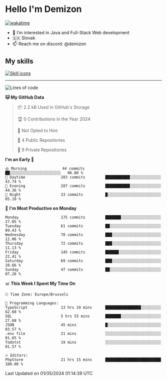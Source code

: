 # Hello I'm Demizon
[![wakatime](https://wakatime.com/badge/user/6ad1949f-d6d7-44f9-9eee-c35e54cc499b.svg)](https://wakatime.com/@6ad1949f-d6d7-44f9-9eee-c35e54cc499b)
- 👀 I’m interested in Java and Full-Stack Web development
- 🇸🇰 Slovak
- 📫 Reach me on discord: @demizon

## My skills
[![Skill icons](https://skillicons.dev/icons?i=java,js,ts,html,css,react,nextjs,tailwind,supabase,py,git,docker,linux,mysql,postgres,mongo&theme=dark)](https://github.com/Demizon3433)

---

<!--START_SECTION:waka-->
![Lines of code](https://img.shields.io/badge/From%20Hello%20World%20I%27ve%20Written-185.8%20thousand%20lines%20of%20code-blue)

**🐱 My GitHub Data** 

> 📦 2.2 kB Used in GitHub's Storage 
 > 
> 🏆 0 Contributions in the Year 2024
 > 
> 🚫 Not Opted to Hire
 > 
> 📜 4 Public Repositories 
 > 
> 🔑 9 Private Repositories 
 > 
**I'm an Early 🐤** 

```text
🌞 Morning                44 commits          ██░░░░░░░░░░░░░░░░░░░░░░░   06.80 % 
🌆 Daytime                283 commits         ███████████░░░░░░░░░░░░░░   43.74 % 
🌃 Evening                287 commits         ███████████░░░░░░░░░░░░░░   44.36 % 
🌙 Night                  33 commits          █░░░░░░░░░░░░░░░░░░░░░░░░   05.10 % 
```
📅 **I'm Most Productive on Monday** 

```text
Monday                   175 commits         ███████░░░░░░░░░░░░░░░░░░   27.05 % 
Tuesday                  61 commits          ██░░░░░░░░░░░░░░░░░░░░░░░   09.43 % 
Wednesday                78 commits          ███░░░░░░░░░░░░░░░░░░░░░░   12.06 % 
Thursday                 72 commits          ███░░░░░░░░░░░░░░░░░░░░░░   11.13 % 
Friday                   145 commits         ██████░░░░░░░░░░░░░░░░░░░   22.41 % 
Saturday                 69 commits          ███░░░░░░░░░░░░░░░░░░░░░░   10.66 % 
Sunday                   47 commits          ██░░░░░░░░░░░░░░░░░░░░░░░   07.26 % 
```


📊 **This Week I Spent My Time On** 

```text
🕑︎ Time Zone: Europe/Brussels

💬 Programming Languages: 
TypeScript               13 hrs 19 mins      ████████████████░░░░░░░░░   62.68 % 
SQL                      5 hrs 53 mins       ███████░░░░░░░░░░░░░░░░░░   27.68 % 
JSON                     45 mins             █░░░░░░░░░░░░░░░░░░░░░░░░   03.57 % 
.env file                21 mins             ░░░░░░░░░░░░░░░░░░░░░░░░░   01.65 % 
Todotxt                  19 mins             ░░░░░░░░░░░░░░░░░░░░░░░░░   01.57 % 

🔥 Editors: 
PhpStorm                 21 hrs 15 mins      █████████████████████████   100.00 % 
```


 Last Updated on 01/05/2024 01:14:39 UTC
<!--END_SECTION:waka-->
